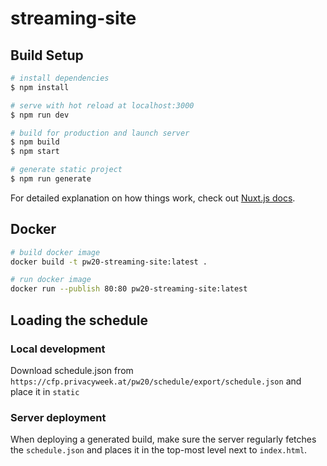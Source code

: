 # streaming-site

## Build Setup

```bash
# install dependencies
$ npm install

# serve with hot reload at localhost:3000
$ npm run dev

# build for production and launch server
$ npm build
$ npm start

# generate static project
$ npm run generate
```

For detailed explanation on how things work, check out [Nuxt.js docs](https://nuxtjs.org).

## Docker
```bash
# build docker image
docker build -t pw20-streaming-site:latest .

# run docker image
docker run --publish 80:80 pw20-streaming-site:latest
```

## Loading the schedule
### Local development
Download schedule.json from `https://cfp.privacyweek.at/pw20/schedule/export/schedule.json` and place it in `static`
### Server deployment
When deploying a generated build, make sure the server regularly fetches the `schedule.json` and places it in the top-most level next to `index.html`.
